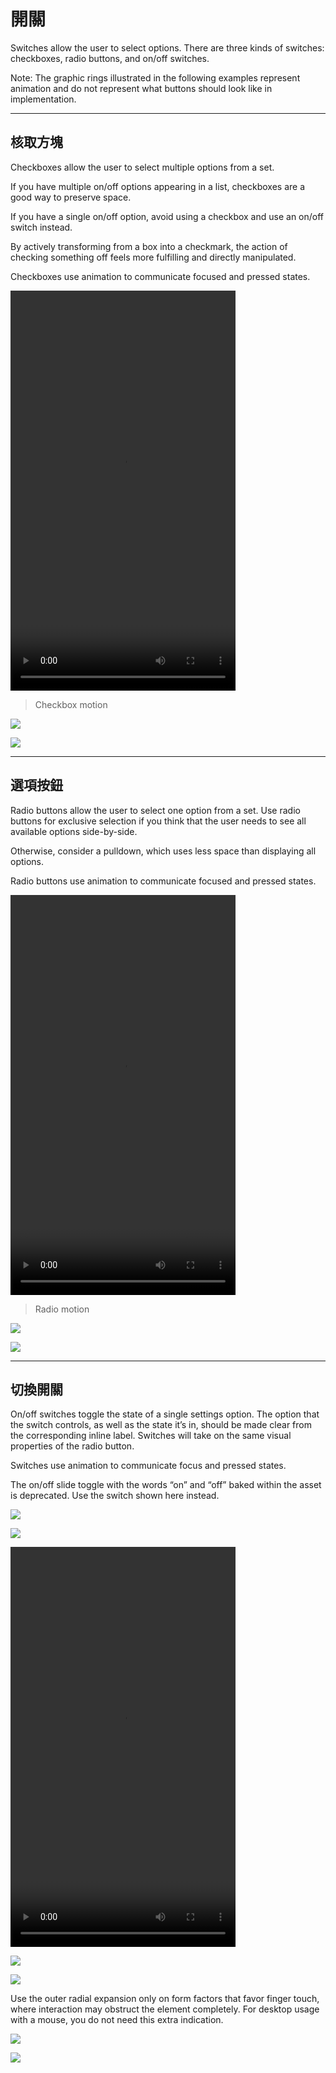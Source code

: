 # 開關

Switches allow the user to select options. There are three kinds of switches: checkboxes, radio buttons, and on/off switches.

Note: The graphic rings illustrated in the following examples represent animation and do not represent what buttons should look like in implementation.

---

## 核取方塊

Checkboxes allow the user to select multiple options from a set.

If you have multiple on/off options appearing in a list, checkboxes are a good way to preserve space.

If you have a single on/off option, avoid using a checkbox and use an on/off switch instead.

By actively transforming from a box into a checkmark, the action of checking something off feels more fulfilling and directly manipulated.

Checkboxes use animation to communicate focused and pressed states.

<video width="360" height="640" src="http://material-design.storage.googleapis.com/videos/components-switches-checkbox-spec_checkbox_large_xhdpi.webm" controls=""></video>

> Checkbox motion

![](images/components/components-switches-checkbox-switches_07a_large_mdpi.png)

![](images/components/components-switches-checkbox-switches_07b_large_mdpi.png)

---

## 選項按鈕

Radio buttons allow the user to select one option from a set. Use radio buttons for exclusive selection if you think that the user needs to see all available options side-by-side.

Otherwise, consider a pulldown, which uses less space than displaying all options.

Radio buttons use animation to communicate focused and pressed states.

<video width="360" height="640" src="http://material-design.storage.googleapis.com/videos/components-switches-radiobutton-spec_radio_large_xhdpi.webm" controls=""></video>

> Radio motion

![](images/components/components-switches-radio_02_large_mdpi.png)

![](images/components/components-switches-radiobutton-radio_spec_12a_large_mdpi.png)

---

## 切換開關

On/off switches toggle the state of a single settings option. The option that the switch controls, as well as the state it’s in, should be made clear from the corresponding inline label. Switches will take on the same visual properties of the radio button.

Switches use animation to communicate focus and pressed states.

The on/off slide toggle with the words “on” and “off” baked within the asset is deprecated. Use the switch shown here instead.

![](images/components/components-switches-switch-switches_spec_03_large_mdpi.png)

![](images/components/components-switches-radio_switches_spec_03_dark_large_mdpi.png)

<video width="360" height="640" src="http://material-design.storage.googleapis.com/videos/components-switches-switch-switches_spec_03_large_xhdpi.webm" controls=""></video>

![](images/components/components-switches-switch-switches_spec_10a_large_mdpi.png)

![](images/components/components-switches-switch-switches_spec_10b_large_mdpi.png)

Use the outer radial expansion only on form factors that favor finger touch, where interaction may obstruct the element completely. For desktop usage with a mouse, you do not need this extra indication.

![](images/components/components-switches-switch-mobile-fingertouch_large_mdpi.png)

![](images/components/components-switches-switch-desktop-fingertouch_large_mdpi.png)
